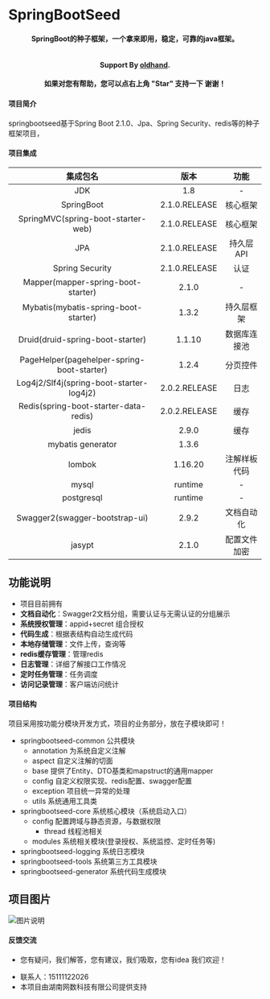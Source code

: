 # SpringBootSeed

<h4 align="center">
  SpringBoot的种子框架，一个拿来即用，稳定，可靠的java框架。<br> 
  <br><br>
 Support By <a href="https://github.com/oldhand" target="_blank">oldhand</a>.
</h4>
<p align="center">    
    <b>如果对您有帮助，您可以点右上角 "Star" 支持一下 谢谢！</b>
</p>

</div>

#### 项目简介
springbootseed基于Spring Boot 2.1.0、Jpa、Spring Security、redis等的种子框架项目，  

#### 项目集成
| 集成包名 | 版本  | 功能  
| :---: | :---:  | :---: 
| JDK | 1.8 | - 
| SpringBoot | 2.1.0.RELEASE  | 核心框架
| SpringMVC(spring-boot-starter-web) | 2.1.0.RELEASE |   核心框架
| JPA | 2.1.0.RELEASE  | 持久层API
| Spring Security | 2.1.0.RELEASE  | 认证
| Mapper(mapper-spring-boot-starter) | 2.1.0  | - 
| Mybatis(mybatis-spring-boot-starter) | 1.3.2  | 持久层框架
| Druid(druid-spring-boot-starter) | 1.1.10  | 数据库连接池
| PageHelper(pagehelper-spring-boot-starter) | 1.2.4  | 分页控件
| Log4j2/Slf4j(spring-boot-starter-log4j2) | 2.0.2.RELEASE | 日志   
| Redis(spring-boot-starter-data-redis) | 2.0.2.RELEASE  | 缓存
| jedis | 2.9.0  | 缓存
| mybatis generator | 1.3.6  | 
| lombok | 1.16.20   | 注解样板代码
| mysql | runtime   | -
| postgresql | runtime   | -
| Swagger2(swagger-bootstrap-ui) | 2.9.2   | 文档自动化
| jasypt | 2.1.0   | 配置文件加密
 

## 功能说明
- 项目目前拥有  
- **文档自动化**：Swagger2文档分组，需要认证与无需认证的分组展示
- **系统授权管理**：appid+secret 组合授权
- **代码生成**：根据表结构自动生成代码
- **本地存储管理**：文件上传，查询等
- **redis缓存管理**：管理redis
- **日志管理**：详细了解接口工作情况  
- **定时任务管理**：任务调度  
- **访问记录管理**：客户端访问统计 
 
#### 项目结构
项目采用按功能分模块开发方式，项目的业务部分，放在子模块即可！
- springbootseed-common 公共模块
  - annotation 为系统自定义注解
  - aspect 自定义注解的切面
  - base 提供了Entity、DTO基类和mapstruct的通用mapper
  - config 自定义权限实现、redis配置、swagger配置
  - exception 项目统一异常的处理
  - utils 系统通用工具类
- springbootseed-core 系统核心模块（系统启动入口）
  - config 配置跨域与静态资源，与数据权限
    - thread 线程池相关
  - modules 系统相关模块(登录授权、系统监控、定时任务等)
- springbootseed-logging 系统日志模块
- springbootseed-tools 系统第三方工具模块
- springbootseed-generator 系统代码生成模块
 
 
 
## 项目图片
  ![图片说明](https://github.com/oldhand/images/raw/master/springbootseed/springbootseed.jpg)


 
#### 反馈交流
 * 您有疑问，我们解答，您有建议，我们吸取，您有idea 我们欢迎！
 - 联系人：15111122026
 - 本项目由湖南网数科技有限公司提供支持

